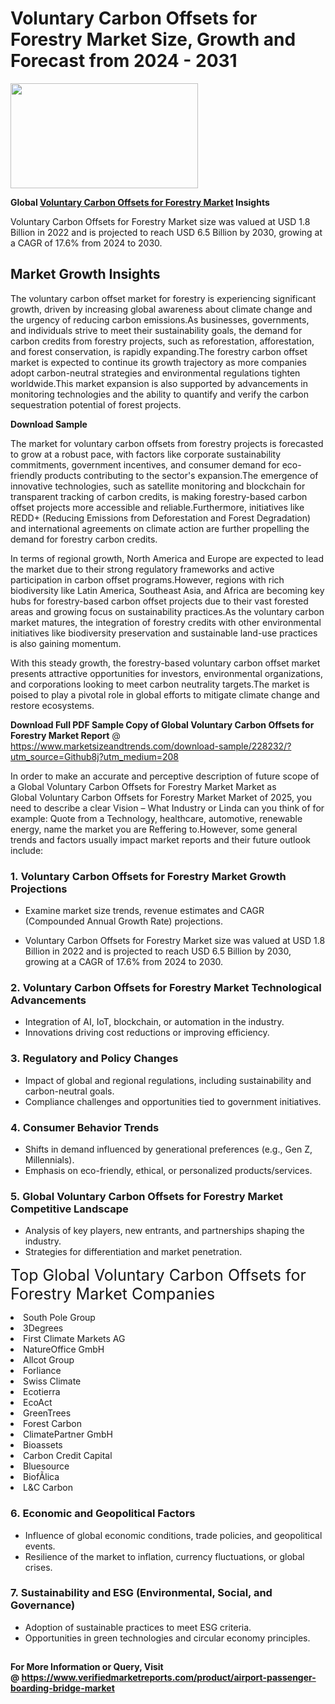 <H1>Voluntary Carbon Offsets for Forestry Market Size, Growth and Forecast from 2024 - 2031</H1><img class="aligncenter size-medium wp-image-584254" src="https://thirdeyenews.in/wp-content/uploads/2024/09/Global-Market-Research-300x168.jpeg" alt="" width="300" height="168" /><p><strong>Global&nbsp;<a href="https://www.marketsizeandtrends.com/download-sample/228232/?utm_source=Github8j?utm_medium=208">Voluntary Carbon Offsets for Forestry Market</a> Insights</strong></p><p>Voluntary Carbon Offsets for Forestry Market size was valued at USD 1.8 Billion in 2022 and is projected to reach USD 6.5 Billion by 2030, growing at a CAGR of 17.6% from 2024 to 2030.</p><p><h2>Market Growth Insights</h2> <p>The voluntary carbon offset market for forestry is experiencing significant growth, driven by increasing global awareness about climate change and the urgency of reducing carbon emissions.As businesses, governments, and individuals strive to meet their sustainability goals, the demand for carbon credits from forestry projects, such as reforestation, afforestation, and forest conservation, is rapidly expanding.The forestry carbon offset market is expected to continue its growth trajectory as more companies adopt carbon-neutral strategies and environmental regulations tighten worldwide.This market expansion is also supported by advancements in monitoring technologies and the ability to quantify and verify the carbon sequestration potential of forest projects.</p> <p><strong>Download Sample</strong></p> <p>The market for voluntary carbon offsets from forestry projects is forecasted to grow at a robust pace, with factors like corporate sustainability commitments, government incentives, and consumer demand for eco-friendly products contributing to the sector's expansion.The emergence of innovative technologies, such as satellite monitoring and blockchain for transparent tracking of carbon credits, is making forestry-based carbon offset projects more accessible and reliable.Furthermore, initiatives like REDD+ (Reducing Emissions from Deforestation and Forest Degradation) and international agreements on climate action are further propelling the demand for forestry carbon credits.</p> <p>In terms of regional growth, North America and Europe are expected to lead the market due to their strong regulatory frameworks and active participation in carbon offset programs.However, regions with rich biodiversity like Latin America, Southeast Asia, and Africa are becoming key hubs for forestry-based carbon offset projects due to their vast forested areas and growing focus on sustainability practices.As the voluntary carbon market matures, the integration of forestry credits with other environmental initiatives like biodiversity preservation and sustainable land-use practices is also gaining momentum.</p> <p>With this steady growth, the forestry-based voluntary carbon offset market presents attractive opportunities for investors, environmental organizations, and corporations looking to meet carbon neutrality targets.The market is poised to play a pivotal role in global efforts to mitigate climate change and restore ecosystems.</p> <p><span class=""><strong>Download Full PDF Sample Copy of Global Voluntary Carbon Offsets for Forestry Market Report</strong> @ <a href="https://www.marketsizeandtrends.com/download-sample/228232/?utm_source=Github8j?utm_medium=208" target="_blank">https://www.marketsizeandtrends.com/download-sample/228232/?utm_source=Github8j?utm_medium=208</a></span></p><p>In order to make an accurate and perceptive description of future scope of a Global&nbsp;Voluntary Carbon Offsets for Forestry Market Market as Global&nbsp;Voluntary Carbon Offsets for Forestry Market Market of 2025, you need to describe a clear Vision &ndash; What Industry or Linda can you think of for example: Quote from a Technology, healthcare, automotive, renewable energy, name the market you are Reffering to.However, some general trends and factors usually impact market reports and their future outlook include:</p><h3>1.&nbsp;<strong>Voluntary Carbon Offsets for Forestry Market Growth Projections</strong></h3><ul><li>Examine market size trends, revenue estimates and CAGR (Compounded Annual Growth Rate) projections.</li><li><p>Voluntary Carbon Offsets for Forestry Market size was valued at USD 1.8 Billion in 2022 and is projected to reach USD 6.5 Billion by 2030, growing at a CAGR of 17.6% from 2024 to 2030.</p></li></ul><h3>2.&nbsp;<strong>Voluntary Carbon Offsets for Forestry Market Technological Advancements</strong></h3><ul><li>Integration of AI, IoT, blockchain, or automation in the industry.</li><li>Innovations driving cost reductions or improving efficiency.</li></ul><h3>3.&nbsp;<strong>Regulatory and Policy Changes</strong></h3><ul><li>Impact of global and regional regulations, including sustainability and carbon-neutral goals.</li><li>Compliance challenges and opportunities tied to government initiatives.</li></ul><h3>4.&nbsp;<strong>Consumer Behavior Trends</strong></h3><ul><li>Shifts in demand influenced by generational preferences (e.g., Gen Z, Millennials).</li><li>Emphasis on eco-friendly, ethical, or personalized products/services.</li></ul><h3>5.&nbsp;<strong>Global Voluntary Carbon Offsets for Forestry Market Competitive Landscape</strong></h3><ul><li>Analysis of key players, new entrants, and partnerships shaping the industry.</li><li>Strategies for differentiation and market penetration.</li></ul><p data-pm-slice="1 1 []"><span style="color: inherit; font-family: inherit; font-size: 25px;">Top Global Voluntary Carbon Offsets for Forestry Market Companies</span></p><div class="" data-test-id=""><p><li>South Pole Group</li><li> 3Degrees</li><li> First Climate Markets AG</li><li> NatureOffice GmbH</li><li> Allcot Group</li><li> Forliance</li><li> Swiss Climate</li><li> Ecotierra</li><li> EcoAct</li><li> GreenTrees</li><li> Forest Carbon</li><li> ClimatePartner GmbH</li><li> Bioassets</li><li> Carbon Credit Capital</li><li> Bluesource</li><li> BiofÃ­lica</li><li> L&C Carbon</li></p></div><h3>6.&nbsp;<strong>Economic and Geopolitical Factors</strong></h3><ul><li>Influence of global economic conditions, trade policies, and geopolitical events.</li><li>Resilience of the market to inflation, currency fluctuations, or global crises.</li></ul><h3>7.&nbsp;<strong>Sustainability and ESG (Environmental, Social, and Governance)</strong></h3><ul><li>Adoption of sustainable practices to meet ESG criteria.</li><li>Opportunities in green technologies and circular economy principles.</li></ul><h2><strong style="font-size: 14px;">For More Information or Query, Visit @&nbsp;</strong><a style="background-color: #ffffff; font-size: 14px;" href="https://www.marketsizeandtrends.com/report/voluntary-carbon-offsets-for-forestry-market/" target="_blank">https://www.verifiedmarketreports.com/product/airport-passenger-boarding-bridge-market</a></h2>